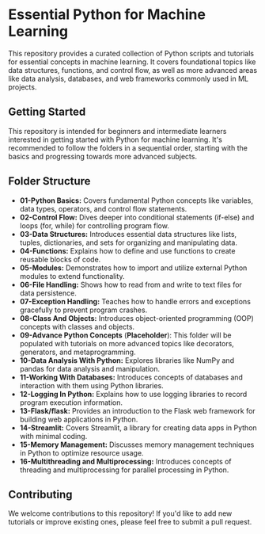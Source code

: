 # Essential Python for Machine Learning

This repository provides a curated collection of Python scripts and tutorials for essential concepts in machine learning. It covers foundational topics like data structures, functions, and control flow, as well as more advanced areas like data analysis, databases, and web frameworks commonly used in ML projects.

## Getting Started

This repository is intended for beginners and intermediate learners interested in getting started with Python for machine learning. It's recommended to follow the folders in a sequential order, starting with the basics and progressing towards more advanced subjects.

## Folder Structure

* **01-Python Basics:** Covers fundamental Python concepts like variables, data types, operators, and control flow statements.
* **02-Control Flow:** Dives deeper into conditional statements (if-else) and loops (for, while) for controlling program flow.
* **03-Data Structures:** Introduces essential data structures like lists, tuples, dictionaries, and sets for organizing and manipulating data.
* **04-Functions:** Explains how to define and use functions to create reusable blocks of code.
* **05-Modules:** Demonstrates how to import and utilize external Python modules to extend functionality.
* **06-File Handling:** Shows how to read from and write to text files for data persistence.
* **07-Exception Handling:** Teaches how to handle errors and exceptions gracefully to prevent program crashes.
* **08-Class And Objects:** Introduces object-oriented programming (OOP) concepts with classes and objects.
* **09-Advance Python Concepts** (**Placeholder**): This folder will be populated with tutorials on more advanced topics like decorators, generators, and metaprogramming.
* **10-Data Analysis With Python:** Explores libraries like NumPy and pandas for data analysis and manipulation.
* **11-Working With Databases:** Introduces concepts of databases and interaction with them using Python libraries.
* **12-Logging In Python:** Explains how to use logging libraries to record program execution information.
* **13-Flask/flask:** Provides an introduction to the Flask web framework for building web applications in Python.
* **14-Streamlit:** Covers Streamlit, a library for creating data apps in Python with minimal coding.
* **15-Memory Management:** Discusses memory management techniques in Python to optimize resource usage.
* **16-Multithreading and Multiprocessing:** Introduces concepts of threading and multiprocessing for parallel processing in Python.

## Contributing

We welcome contributions to this repository! If you'd like to add new tutorials or improve existing ones, please feel free to submit a pull request.


